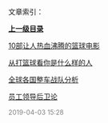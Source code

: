 文章索引：


**[上一级目录](/)**

[10部让人热血沸腾的篮球电影](/体育/10部让人热血沸腾的篮球电影.md)

[从打篮球看你是什么样的人](/体育/从打篮球看你是什么样的人.md)

[全球各国整车战队分析](/体育/全球各国整车战队分析.md)

[员工领导后卫论](/体育/员工领导后卫论.md)


<font size=2 color='grey'> 2019-04-03 15:28 </font>